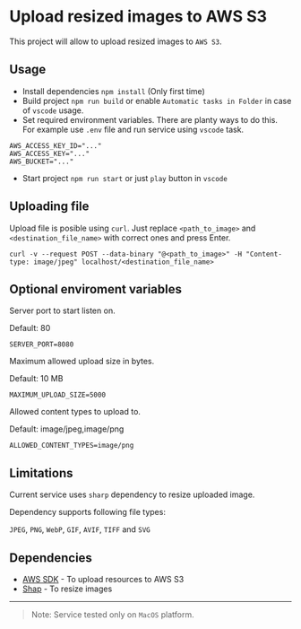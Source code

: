 # Upload resized images to AWS S3

This project will allow to upload resized images to `AWS S3`.

## Usage

- Install dependencies `npm install` (Only first time)
- Build project `npm run build` or enable `Automatic tasks in Folder` in case of `vscode` usage.
- Set required environment variables. There are planty ways to do this. For example use `.env` file and run service using `vscode` task.

```
AWS_ACCESS_KEY_ID="..."
AWS_ACCESS_KEY="..."
AWS_BUCKET="..."
```
- Start project `npm run start` or just `play` button in `vscode`

## Uploading file

Upload file is posible using `curl`. Just replace `<path_to_image>` and `<destination_file_name>` with correct ones and press Enter.

```
curl -v --request POST --data-binary "@<path_to_image>" -H "Content-type: image/jpeg" localhost/<destination_file_name>
```

## Optional enviroment variables

Server port to start listen on.

Default: 80

```
SERVER_PORT=8080
```

Maximum allowed upload size in bytes.

Default: 10 MB

```
MAXIMUM_UPLOAD_SIZE=5000
```

Allowed content types to upload to.

Default: image/jpeg,image/png

```
ALLOWED_CONTENT_TYPES=image/png
```

## Limitations

Current service uses `sharp` dependency to resize uploaded image.

Dependency supports following file types:

`JPEG`, `PNG`, `WebP`, `GIF`, `AVIF`, `TIFF` and `SVG`

## Dependencies

- [AWS SDK](https://github.com/aws/aws-sdk-js) - To upload resources to AWS S3
- [Shap](https://github.com/lovell/sharp) - To resize images

---

> Note: Service tested only on `MacOS` platform.